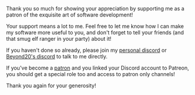 Thank you so much for showing your appreciation by supporting me as a patron of the exquisite art of software development! 

Your support means a lot to me. Feel free to let me know how I can make my software more useful to you, and don't forget to tell your friends (and that smug elf ranger in your party) about it!

If you haven't done so already, please join my [personal discord](https://discord.gg/N6BNn3x) or [Beyond20's discord](https://discord.gg/ZAasSVS) to talk to me directly.

If you've become a [patron](https://patreon.com/kakaroto) and you linked your Discord account to Patreon, you should get a special role too and access to patron only channels!

Thank you again for your generosity!